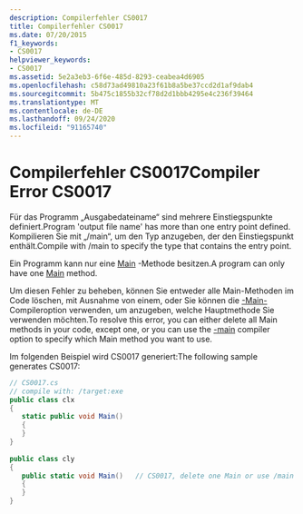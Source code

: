 ```yaml
---
description: Compilerfehler CS0017
title: Compilerfehler CS0017
ms.date: 07/20/2015
f1_keywords:
- CS0017
helpviewer_keywords:
- CS0017
ms.assetid: 5e2a3eb3-6f6e-485d-8293-ceabea4d6905
ms.openlocfilehash: c58d73ad49810a23f61b8a5be37ccd2d1af9dab4
ms.sourcegitcommit: 5b475c1855b32cf78d2d1bbb4295e4c236f39464
ms.translationtype: MT
ms.contentlocale: de-DE
ms.lasthandoff: 09/24/2020
ms.locfileid: "91165740"
---
```

# <a name="compiler-error-cs0017"></a><span data-ttu-id="062e7-103">Compilerfehler CS0017</span><span class="sxs-lookup"><span data-stu-id="062e7-103">Compiler Error CS0017</span></span>

<span data-ttu-id="062e7-104">Für das Programm „Ausgabedateiname“ sind mehrere Einstiegspunkte definiert.</span><span class="sxs-lookup"><span data-stu-id="062e7-104">Program 'output file name' has more than one entry point defined.</span></span> <span data-ttu-id="062e7-105">Kompilieren Sie mit „/main“, um den Typ anzugeben, der den Einstiegspunkt enthält.</span><span class="sxs-lookup"><span data-stu-id="062e7-105">Compile with /main to specify the type that contains the entry point.</span></span>  
  
 <span data-ttu-id="062e7-106">Ein Programm kann nur eine [Main](../programming-guide/main-and-command-args/index.md) -Methode besitzen.</span><span class="sxs-lookup"><span data-stu-id="062e7-106">A program can only have one [Main](../programming-guide/main-and-command-args/index.md) method.</span></span>  
  
 <span data-ttu-id="062e7-107">Um diesen Fehler zu beheben, können Sie entweder alle Main-Methoden im Code löschen, mit Ausnahme von einem, oder Sie können die [-Main-](../language-reference/compiler-options/main-compiler-option.md) Compileroption verwenden, um anzugeben, welche Hauptmethode Sie verwenden möchten.</span><span class="sxs-lookup"><span data-stu-id="062e7-107">To resolve this error, you can either delete all Main methods in your code, except one, or you can use the [-main](../language-reference/compiler-options/main-compiler-option.md) compiler option to specify which Main method you want to use.</span></span>  
  
 <span data-ttu-id="062e7-108">Im folgenden Beispiel wird CS0017 generiert:</span><span class="sxs-lookup"><span data-stu-id="062e7-108">The following sample generates CS0017:</span></span>  
  
```csharp  
// CS0017.cs  
// compile with: /target:exe  
public class clx  
{  
   static public void Main()  
   {  
   }  
}  
  
public class cly  
{  
   public static void Main()   // CS0017, delete one Main or use /main  
   {  
   }  
}  
```
